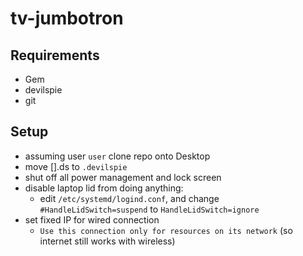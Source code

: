 # tv-jumbotron
## Requirements
  * Gem
  * devilspie
  * git
## Setup
  * assuming user `user` clone repo onto Desktop
  * move [].ds to `.devilspie`
  * shut off all power management and lock screen
  * disable laptop lid from doing anything:
    * edit `/etc/systemd/logind.conf`, and change `#HandleLidSwitch=suspend` to `HandleLidSwitch=ignore`
  * set fixed IP for wired connection
    * `Use this connection only for resources on its network` (so internet still works with wireless)
